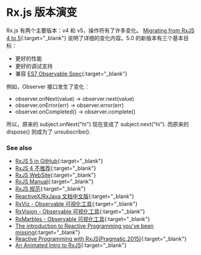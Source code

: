 # Rx.js 版本演变
Rx.js 有两个主要版本：v4 和 v5，操作符有了许多变化。
[Migrating from RxJS 4 to 5](https://github.com/ReactiveX/rxjs/blob/master/MIGRATION.md){:target="_blank"} 说明了详细的变化内容。5.0 的新版本有三个基本目标：
* 更好的性能
* 更好的调试支持
* 兼容 [ES7 Observable Spec](https://github.com/zenparsing/es-observable){:target="_blank"}

例如，Observer 接口发生了变化：
* observer.onNext(value) -> observer.next(value)
* observer.onError(err) -> observer.error(err)
* observer.onCompleted() -> observer.complete()

所以，原来的 subject.onNext("hi") 现在变成了 subject.next("hi").
而原来的 dispose() 则成为了 unsubscribe().

### See also
* [RxJS 5 in GitHub](https://github.com/ReactiveX/rxjs){:target="_blank"}
* [RxJS 4 不推荐](https://github.com/Reactive-Extensions/RxJS){:target="_blank"}
* [RxJS WebSite](http://reactivex.io/rxjs/){:target="_blank"}
* [RxJS Manual](http://reactivex.io/rxjs/manual/index.html){:target="_blank"}
* [RxJS 规范](http://reactivex.io/documentation/contract.html){:target="_blank"}
* [ReactiveX/RxJava 文档中文版](https://www.gitbook.com/book/mcxiaoke/rxdocs/details){:target="_blank"}
* [RxViz - Observable 可视化工具](https://rxviz.com/){:target="_blank"}
* [RxVision - Observable 可视化工具](http://jaredly.github.io/rxvision/){:target="_blank"}
* [RxMarbles - Observable 可视化工具](http://rxmarbles.com/){:target="_blank"}
* [The introduction to Reactive Programming you've been missing](https://gist.github.com/staltz/868e7e9bc2a7b8c1f754){:target="_blank"}
* [Reactive Programming with RxJS(Pragmatic,2015)](http://vdisk.weibo.com/s/aK8h8G1K3Kixe?category_id=0&parents_ref=aK8h8G1K3KitI){:target="_blank"}
* [An Animated Intro to RxJS](https://css-tricks.com/animated-intro-rxjs/){:target="_blank"}





